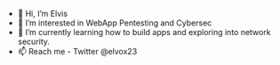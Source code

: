 - 👋 Hi, I’m Elvis
- 👀 I’m interested in WebApp Pentesting and Cybersec
- 🌱 I’m currently learning how to build apps and exploring into network security.
- 📫 Reach me - Twitter @elvox23 

<!---
jonvis23/jonvis23 is a ✨ special ✨ repository because its `README.md` (this file) appears on your GitHub profile.
You can click the Preview link to take a look at your changes.
--->
